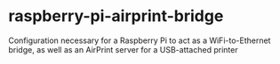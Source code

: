raspberry-pi-airprint-bridge
============================

Configuration necessary for a Raspberry Pi to act as a WiFi-to-Ethernet bridge, as well as an AirPrint server for a USB-attached printer
